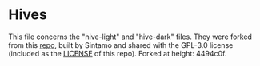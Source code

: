 # Hives
This file concerns the "hive-light" and "hive-dark" files. They were forked from this [repo](https://github.com/Sintamo/Beehaw-Hive-Theme/tree/main), built by Sintamo and shared with the GPL-3.0 license (included as the [LICENSE](./LICENSE) of this repo). Forked at height: 4494c0f.